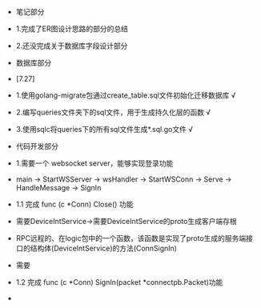 - 笔记部分
- 1.完成了ER图设计思路的部分的总结
- 2.还没完成关于数据库字段设计部分
- 数据库部分
- [7.27]
- 1.使用golang-migrate包通过create_table.sql文件初始化迁移数据库 √
- 2.编写queries文件夹下的sql文件，用于生成持久化层的函数 √
- 3.使用sqlc将queries下的所有sql文件生成*.sql.go文件 √

- 代码开发部分
- 1.需要一个 websocket server，能够实现登录功能
- main -> StartWSServer -> wsHandler -> StartWSConn -> Serve -> HandleMessage -> SignIn

- 1.1 完成 func (c *Conn) Close() 功能
- 需要DeviceIntService->需要DeviceIntService的proto生成客户端存根
- RPC远程的、在logic包中的一个函数，该函数是实现了proto生成的服务端接口的结构体(DeviceIntService)的方法(ConnSignIn)
- 需要

- 1.2 完成 func (c *Conn) SignIn(packet \*connectpb.Packet)功能
- 
